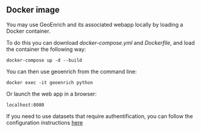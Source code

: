 ## Docker image

You may use GeoEnrich and its associated webapp locally by loading a Docker container.

To do this you can download *docker-compose.yml* and *Dockerfile*, and load the container the following way:

```
docker-compose up -d --build
```

You can then use geoenrich from the command line:

```
docker exec -it geoenrich python
```

Or launch the web app in a browser:
```
localhost:8080
```

If you need to use datasets that require authentification, you can follow the configuration instructions [here](https://geoenrich.readthedocs.io/en/latest/install.html#first-configuration)